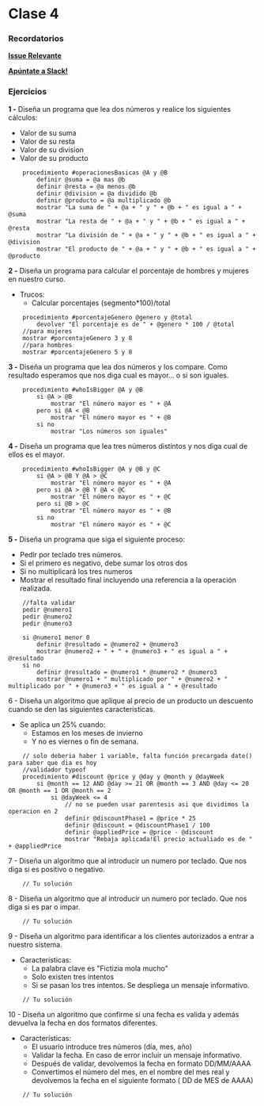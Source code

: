 # Clase 4

### Recordatorios

**[Issue Relevante](https://github.com/Fictizia/Master-en-programacion-de-aplicaciones-con-JavaScript-y-Node.js_ed1/issues/5)**

**[Apúntate a Slack!](https://github.com/Fictizia/Master-en-programacion-de-aplicaciones-con-JavaScript-y-Node.js_ed1/issues/1)**

### Ejercicios

**1 -** Diseña un programa que lea dos números y realice los siguientes cálculos:
- Valor de su suma
- Valor de su resta
- Valor de su division
- Valor de su producto
```
    procedimiento #operacionesBasicas @A y @B
    	definir @suma = @a mas @b
        definir @resta = @a menos @b
        definir @division = @a dividido @b
        definir @producto = @a multiplicado @b
        mostrar "La suma de " + @a + " y " + @b + " es igual a " + @suma
    	mostrar "La resta de " + @a + " y " + @b + " es igual a " + @resta
    	mostrar "La división de " + @a + " y " + @b + " es igual a " + @division
    	mostrar "El producto de " + @a + " y " + @b + " es igual a " + @producto

```

**2 -** Diseña un programa para calcular el porcentaje de hombres y mujeres en nuestro curso.
- Trucos:
	- Calcular porcentajes (segmento*100)/total
```
    procedimiento #porcentajeGenero @genero y @total
    	devolver "El porcentaje es de " + @genero * 100 / @total
    //para mujeres
    mostrar #porcentajeGenero 3 y 8
    //para hombres
    mostrar #porcentajeGenero 5 y 8
```

**3 -** Diseña un programa que lea dos números y los compare. Como resultado esperamos que nos diga cual es mayor... o si son iguales.
```
    procedimiento #whoIsBigger @A y @B
    	si @A > @B
    		mostrar "El número mayor es " + @A
    	pero si @A < @B
    		mostrar "El número mayor es " + @B
    	si no
    		mostrar "Los números son iguales"
```

**4 -** Diseña un programa que lea tres números distintos y nos diga cual de ellos es el mayor.
```
    procedimiento #whoIsBigger @A y @B y @C
    	si @A > @B Y @A > @C
    		mostrar "El número mayor es " + @A
    	pero si @A > @B Y @A < @C
    		mostrar "El número mayor es " + @C
    	pero si @B > @C
    		mostrar "El número mayor es " + @B
    	si no
    		mostrar "El número mayor es " + @C
```

**5 -** Diseña un programa que siga el siguiente proceso:
- Pedir por teclado tres números.
- Si el primero es negativo, debe sumar los otros dos
- Si no multiplicará los tres numeros
- Mostrar el resultado final incluyendo una referencia a la operación realizada.
```
    //falta validar
    pedir @numero1
    pedir @numero2
    pedir @numero3

    si @numero1 menor 0
    	definir @resultado = @numero2 + @numero3
    	mostrar @numero2 + " + " + @numero3 + " es igual a " + @resultado
    si no
    	definir @resultado = @numero1 * @numero2 * @numero3
    	mostrar @numero1 + " multiplicado por " + @numero2 + " multiplicado por " + @numero3 + " es igual a " + @resultado
```

6 - Diseña un algoritmo que aplique al precio de un producto un descuento cuando se den las siguientes caracteristicas.
- Se aplica un 25% cuando:
	- Estamos en los meses de invierno
	- Y no es viernes o fin de semana.
```
    // solo deberia haber 1 variable, falta función precargada date() para saber que dia es hoy
    //validador typeof
    procedimiento #discount @price y @day y @month y @dayWeek
    	si @month == 12 AND @day >= 21 OR @month == 3 AND @day <= 20 OR @month == 1 OR @month == 2
    		si @dayWeek <= 4
    			// no se pueden usar parentesis asi que dividimos la operacion en 2
    			definir @discountPhase1 = @price * 25
    			definir @discount = @discountPhase1 / 100
    			definir @appliedPrice = @price - @discount
    			mostrar "Rebaja aplicada!El precio actualiado es de " + @appliedPrice
```

7 - Diseña un algoritmo que al introducir un numero por teclado. Que nos diga si es positivo o negativo.
```
    // Tu solución
```

8 - Diseña un algoritmo que al  introducir un numero por teclado. Que nos diga si es par o impar.
```
    // Tu solución
```

9 -  Diseña un algoritmo para identificar a los clientes autorizados a entrar a nuestro sistema.
- Características:
	- La palabra clave es "Fictizia mola mucho"
	- Solo existen tres intentos
	- Si se pasan los tres intentos. Se despliega un mensaje informativo.
```
    // Tu solución
```

10 - Diseña un algoritmo que confirme si una fecha es valida y además devuelva la fecha en dos formatos diferentes.
- Características:
	- El usuario introduce tres números (día, mes, año)
	- Validar la fecha. En caso de error incluir un mensaje informativo.
	- Después de validar, devolvemos la fecha en formato DD/MM/AAAA
	- Convertimos el número del mes, en el nombre del mes real y devolvemos la fecha en el siguiente formato ( DD de MES de AAAA)
```
    // Tu solución
```

